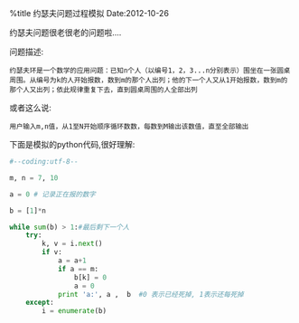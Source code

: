 %title 约瑟夫问题过程模拟
Date:2012-10-26

约瑟夫问题很老很老的问题啦....

问题描述:
```
约瑟夫环是一个数学的应用问题：已知n个人（以编号1，2，3...n分别表示）围坐在一张圆桌周围。从编号为k的人开始报数，数到m的那个人出列；他的下一个人又从1开始报数，数到m的那个人又出列；依此规律重复下去，直到圆桌周围的人全部出列
```

或者这么说:

```
用户输入m,n值，从1至N开始顺序循环数数，每数到M输出该数值，直至全部输出
```

下面是模拟的python代码,很好理解:

```python
#--coding:utf-8--

m, n = 7, 10

a = 0 # 记录正在报的数字

b = [1]*n

while sum(b) > 1:#最后剩下一个人
	try:
		k, v = i.next()
		if v:
			a = a+1
			if a == m:
				b[k] = 0
				a = 0
			print 'a:', a ,  b  #0 表示已经死掉, 1表示还每死掉
	except:
		i = enumerate(b)
```
